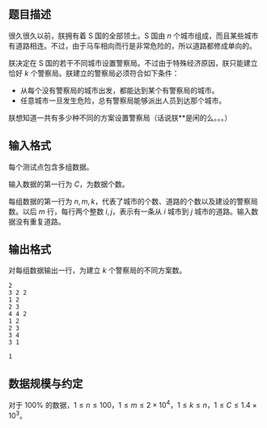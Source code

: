 ## 题目描述

很久很久以前，朕拥有着 S 国的全部领土。S 国由 $n$ 个城市组成，而且某些城市有道路相连。不过，由于马车相向而行是非常危险的，所以道路都修成单向的。

朕决定在 S 国的若干不同城市设置警察局。不过由于特殊经济原因，朕只能建立恰好 $k$ 个警察局。朕建立的警察局必须符合如下条件：

- 从每个没有警察局的城市出发，都能达到某个有警察局的城市。
- 任意城市一旦发生危险，总有警察局能够派出人员到达那个城市。

朕想知道一共有多少种不同的方案设置警察局（话说朕**是闲的么。。。）

## 输入格式

每个测试点包含多组数据。

输入数据的第一行为 $C$，为数据个数。

每组数据的第一行为 $n,m,k$，代表了城市的个数、道路的个数以及建设的警察局数。以后 $m$ 行，每行两个整数 $i,j$，表示有一条从 $i$ 城市到 $j$ 城市的道路。输入数据没有重复道路。

## 输出格式

对每组数据输出一行，为建立 $k$ 个警察局的不同方案数。

```input1
2
3 2 2
1 2
2 3
4 4 2
1 2
2 3
3 4
3 1
```
```output1
1
```

## 数据规模与约定

对于 $100\%$ 的数据，$1 \le n \le 100$，$1 \le m \le 2 \times 10^4$，$1 \le k \le n$，$1 \le C \le 1.4 \times 10^3$。

